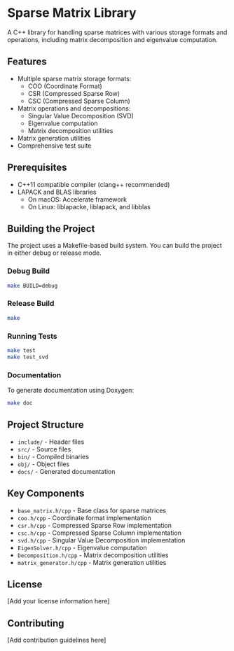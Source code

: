 # Sparse Matrix Library

A C++ library for handling sparse matrices with various storage formats and operations, including matrix decomposition and eigenvalue computation.

## Features

- Multiple sparse matrix storage formats:
  - COO (Coordinate Format)
  - CSR (Compressed Sparse Row)
  - CSC (Compressed Sparse Column)
- Matrix operations and decompositions:
  - Singular Value Decomposition (SVD)
  - Eigenvalue computation
  - Matrix decomposition utilities
- Matrix generation utilities
- Comprehensive test suite

## Prerequisites

- C++11 compatible compiler (clang++ recommended)
- LAPACK and BLAS libraries
  - On macOS: Accelerate framework
  - On Linux: liblapacke, liblapack, and libblas

## Building the Project

The project uses a Makefile-based build system. You can build the project in either debug or release mode.

### Debug Build
```bash
make BUILD=debug
```

### Release Build
```bash
make
```

### Running Tests
```bash
make test
make test_svd
```

### Documentation
To generate documentation using Doxygen:
```bash
make doc
```

## Project Structure

- `include/` - Header files
- `src/` - Source files
- `bin/` - Compiled binaries
- `obj/` - Object files
- `docs/` - Generated documentation

## Key Components

- `base_matrix.h/cpp` - Base class for sparse matrices
- `coo.h/cpp` - Coordinate format implementation
- `csr.h/cpp` - Compressed Sparse Row implementation
- `csc.h/cpp` - Compressed Sparse Column implementation
- `svd.h/cpp` - Singular Value Decomposition implementation
- `EigenSolver.h/cpp` - Eigenvalue computation
- `Decomposition.h/cpp` - Matrix decomposition utilities
- `matrix_generator.h/cpp` - Matrix generation utilities

## License

[Add your license information here]

## Contributing

[Add contribution guidelines here]